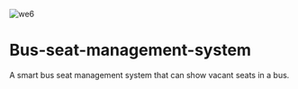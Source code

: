 
![we6](https://github.com/Mohammedlodghar/Bus-seat-management-system/assets/58025557/3d9cdf2d-879a-4fb2-bcbd-781245a1201f)
# Bus-seat-management-system
A smart bus seat management system that can show vacant seats in a bus.
